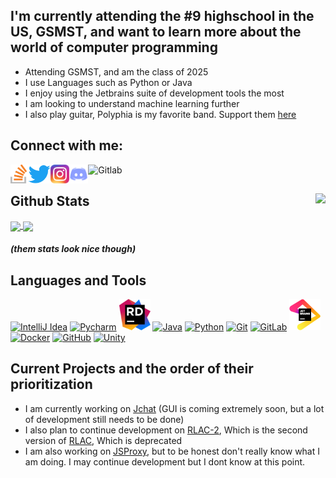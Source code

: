 ## I'm currently attending the #9 highschool in the US, GSMST, and want to learn more about the world of computer programming
* Attending GSMST, and am the class of 2025
* I use Languages such as Python or Java
* I enjoy using the Jetbrains suite of development tools the most
* I am looking to understand machine learning further
* I also play guitar, Polyphia is my favorite band. Support them [here](https://open.spotify.com/artist/4vGrte8FDu062Ntj0RsPiZ)

## Connect with me:
[<img align="left" alt="StackOverflow" height="30px" src="/logo/StackOverflow.png" />](https://stackoverflow.com/users/15369613/garrett-rector)
[<img align="left" alt="Twitter" height="30px" src="./logo/Twitter.png" />]()
[<img align="left" alt="Instagram" height="30px" src="./logo/Instagram.png" />](https://www.instagram.com/g.rec17/)
[<img align="left" alt="Discord" height="30px" src="./logo/Discord.png" />](https://discordapp.com/users/619951567927246878/)
[<img align="left" alt="Gitlab" height="30px" src="https://img.icons8.com/color/48/000000/gitlab.png" />](https://gitlab.com/GarrettRector)

<br />

## Github Stats    <img align="right" src="https://komarev.com/ghpvc/?username=garrettrector&color=blue">

<a href="https://github.com/anuraghazra/github-readme-stats">
  <img align="center" src="https://github-readme-stats.vercel.app/api?username=GarrettRector&show_icons=true&theme=dark" />
</a>
<a href="https://github.com/anuraghazra/convoychat">
  <img align="center" src="https://github-readme-stats.vercel.app/api/top-langs/?username=GarrettRector&theme=dark&layout=compact" />
</a>

##### (them stats look nice though)

## Languages and Tools
[<img alt="IntelliJ Idea" height="50px" src="https://img.icons8.com/color/240/000000/intellij-idea.png" />](https://www.jetbrains.com/idea/)
[<img alt="Pycharm" height="50px" src="https://img.icons8.com/color/48/000000/pycharm.png" />](https://www.jetbrains.com/pycharm/)
[<img alt="Rider" height="50px" src="./logo/rider.png" />](https://www.jetbrains.com/rider/)
[<img alt="Java" height="50px" src="https://img.icons8.com/color/240/000000/java-coffee-cup-logo.png" />](https://openjdk.java.net/install/index.html)
[<img alt="Python" height="50px" src="https://img.icons8.com/color/240/000000/python.png" />](https://www.python.org/)
[<img alt="Git" height="50px" src="https://img.icons8.com/color/240/000000/git.png" />](https://git-scm.com/)
[<img alt="GitLab" height="50px" src="https://img.icons8.com/color/48/000000/gitlab.png" />](https://about.gitlab.com/)
[<img alt="Jetbrains" height="50px" src="./logo/jetbrains.png" />](https://www.jetbrains.com/products/)
[<img alt="Docker" height="50px" src="https://img.icons8.com/ios-filled/50/000000/docker-container.png" />](https://www.docker.com/)
[<img alt="GitHub" height="50px" src="https://img.icons8.com/ios-glyphs/240/000000/github.png" />](https://github.com/)
[<img alt="Unity" height="50px" src="https://img.icons8.com/ios-filled/50/000000/unity.png" />](https://unity.com/)





## Current Projects and the order of their prioritization
* I am currently working on [Jchat](https://github.com/GarrettRector/JChat) (GUI is coming extremely soon, but a lot of development still needs to be done)
* I also plan to continue development on [RLAC-2](https://github.com/GarrettRector/RLAC-V2), Which is the second version of [RLAC](https://github.com/GarrettRTector/RLAC), Which is deprecated
* I am also working on [JSProxy](https://github.com/GarrettRector/JSProxy), but to be honest don't really know what I am doing. I may continue development but I dont know at this point.
